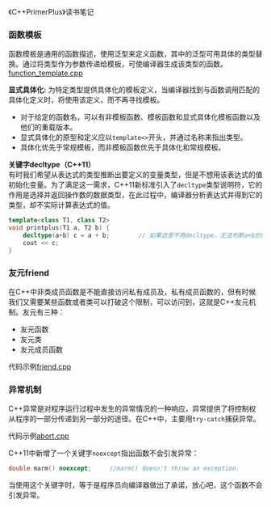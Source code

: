 《C++PrimerPlus》读书笔记

### 函数模板
函数模板是通用的函数描述，使用泛型来定义函数，其中的泛型可用具体的类型替换。通过将类型作为参数传递给模板，可使编译器生成该类型的函数。[function_template.cpp](./function_template.cpp)

**显式具体化:** 为特定类型提供具体化的模板定义，当编译器找到与函数调用匹配的具体化定义时，将使用该定义，而不再寻找模板。
- 对于给定的函数名，可以有非模板函数、模板函数和显式具体化模板函数以及他们的重载版本。
- 显式具体化的原型和定义应以`template<>`开头，并通过名称来指出类型。
- 具体化优先于常规模板，而非模板函数优先于具体化和常规模板。

**关键字decltype（C++11）**         
有时我们希望从表达式的类型推断出要定义的变量类型，但是不想用该表达式的值初始化变量。为了满足这一需求，C++11新标准引入了`decltype`类型说明符，它的作用是选择并返回操作数的数据类型，在此过程中，编译器分析表达式并得到它的类型，却不实际计算表达式的值。
```c++
template<class T1, class T2>
void printplus(T1 a, T2 b) {
    decltype(a+b) c = a + b;        // 如果这里不用decltype，无法判断a+b的结果是T1类型还是T2类型或者其他类型
    cout << c;
}
```

### 友元friend
在C++中非类成员函数是不能直接访问私有成员及，私有成员函数的，但有时候我们又需要某些函数或者类可以打破这个限制，可以访问到，这就是C++友元机制。友元有三种：
- 友元函数
- 友元类
- 友元成员函数

代码示例[friend.cpp](./friend.cpp)


### 异常机制
C++异常是对程序运行过程中发生的异常情况的一种响应，异常提供了将控制权从程序的一部分传递到另一部分的途径。在C++中，主要用`try-catch`捕获异常。

代码示例[abort.cpp](./abort.cpp)

C++11中新增了一个关键字`noexcept`指出函数不会引发异常：
```c++
double marm() noexcept;     //marm() doesn't throw an exception.
```
当使用这个关键字时，等于是程序员向编译器做出了承诺，放心吧，这个函数不会引发异常。

